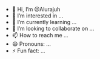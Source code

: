 - 👋 Hi, I’m @Alurajuh
- 👀 I’m interested in ...
- 🌱 I’m currently learning ...
- 💞️ I’m looking to collaborate on ...
- 📫 How to reach me ...
- 😄 Pronouns: ...
- ⚡ Fun fact: ...

<!---
Alurajuh/Alurajuh is a ✨ special ✨ repository because its `README.md` (this file) appears on your GitHub profile.
You can click the Preview link to take a look at your changes.
--->
